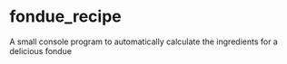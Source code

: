 # fondue_recipe
A small console program to automatically calculate the ingredients for a delicious fondue
